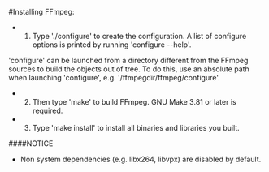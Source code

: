 #Installing FFmpeg:

* 1) Type './configure' to create the configuration. A list of configure
options is printed by running 'configure --help'.

'configure' can be launched from a directory different from the FFmpeg
sources to build the objects out of tree. To do this, use an absolute
path when launching 'configure', e.g. '/ffmpegdir/ffmpeg/configure'.

* 2) Then type 'make' to build FFmpeg. GNU Make 3.81 or later is required.

* 3) Type 'make install' to install all binaries and libraries you built.

####NOTICE

 - Non system dependencies (e.g. libx264, libvpx) are disabled by default.

